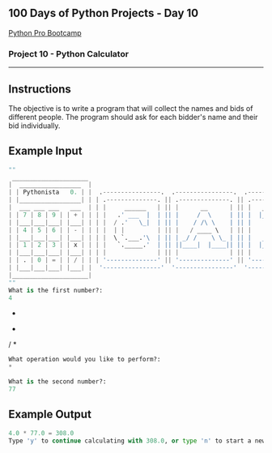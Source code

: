 ## 100 Days of Python Projects - Day 10
[Python Pro Bootcamp](https://uc-cs.udemy.com/course/100-days-of-code/learn/lecture/20499928#overview "Udemy Course")

### Project 10 - Python Calculator
***
## Instructions
The objective is to write a program that will collect the names and bids of different people. 
The program should ask for each bidder's name and their bid individually.

## Example Input

```python
""
 _____________________
|  _________________  |
| | Pythonista   0. | |  .----------------.  .----------------.  .----------------.  .----------------. 
| |_________________| | | .--------------. || .--------------. || .--------------. || .--------------. |
|  ___ ___ ___   ___  | | |     ______   | || |      __      | || |   _____      | || |     ______   | |
| | 7 | 8 | 9 | | + | | | |   .' ___  |  | || |     /  \     | || |  |_   _|     | || |   .' ___  |  | |
| |___|___|___| |___| | | |  / .'   \_|  | || |    / /\ \    | || |    | |       | || |  / .'   \_|  | |
| | 4 | 5 | 6 | | - | | | |  | |         | || |   / ____ \   | || |    | |   _   | || |  | |         | |
| |___|___|___| |___| | | |  \ `.___.'\  | || | _/ /    \ \_ | || |   _| |__/ |  | || |  \ `.___.'\  | |
| | 1 | 2 | 3 | | x | | | |   `._____.'  | || ||____|  |____|| || |  |________|  | || |   `._____.'  | |
| |___|___|___| |___| | | |              | || |              | || |              | || |              | |
| | . | 0 | = | | / | | | '--------------' || '--------------' || '--------------' || '--------------' |
| |___|___|___| |___| |  '----------------'  '----------------'  '----------------'  '----------------' 
|_____________________|
""
What is the first number?: 
4
```
+
-
/
*
```python
What operation would you like to perform?: 
*
```
```python
What is the second number?:
77

```

## Example Output
```python
4.0 * 77.0 = 308.0
Type 'y' to continue calculating with 308.0, or type 'n' to start a new calculation or anything else to quit: 
```